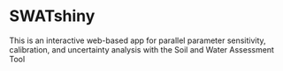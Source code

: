 # SWATshiny
This is an interactive web-based app for parallel parameter sensitivity, calibration, and uncertainty analysis with the Soil and Water Assessment Tool
